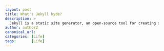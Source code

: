 ```yaml
---
layout: post
title: What's Jekyll hyde?
description: >
  Jekyll is a static site generator, an open-source tool for creating simple yet powerful websites of all shapes and sizes.
author: author2
canonical_url:
categories: [Life]
tags:       [Life]
---
```




[docs]: ../../docs/README.md
